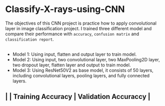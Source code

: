 # Classify-X-rays-using-CNN

The objectives of this CNN project is practice how to apply convolutional layer in image classification project. I trained three different model and compare their performance with `accuracy`,  `confusion matrix` and `classification report`. </br></br>
* Model 1: Using input, flatten and output layer to train model.
* Model 2: Using input, two convolutional layer, two MaxPooling2D layer, two dropout layer, flatten layer and output to train model.
* Model 3: Using ResNet50V2 as base model, it consists of 50 layers, including convolutional layers, pooling layers, and fully connected layers.

|         | Training Accuracy | Validation Accuraccy |
------------------------------------------------------



